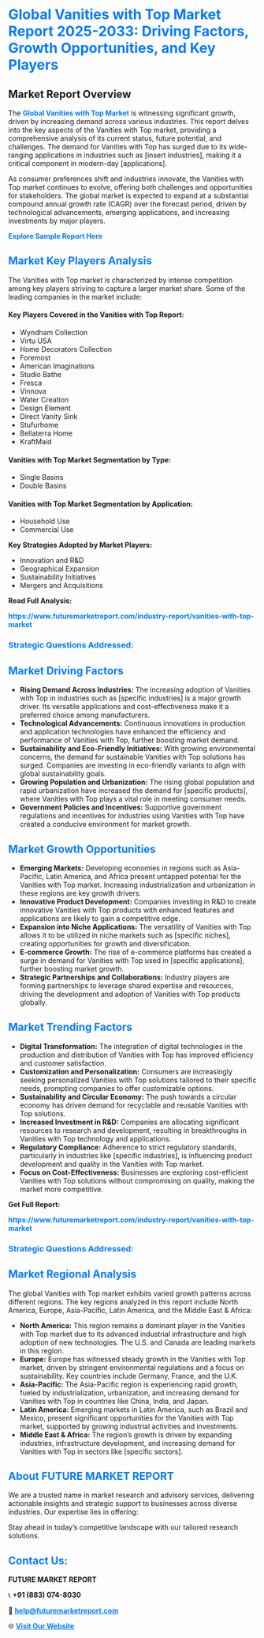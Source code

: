 <h1 style="color: #007BFF;">Global Vanities with Top Market Report 2025-2033: Driving Factors, Growth Opportunities, and Key Players</h1>

<section id="overview">
<h2>Market Report Overview</h2>
<p>The <a href="https://www.futuremarketreport.com/industry-report/vanities-with-top-market" style="color: #007BFF; text-decoration: none;"><strong>Global Vanities with Top Market</strong></a> is witnessing significant growth, driven by increasing demand across various industries. This report delves into the key aspects of the Vanities with Top market, providing a comprehensive analysis of its current status, future potential, and challenges. The demand for Vanities with Top has surged due to its wide-ranging applications in industries such as [insert industries], making it a critical component in modern-day [applications].</p>
<p>As consumer preferences shift and industries innovate, the Vanities with Top market continues to evolve, offering both challenges and opportunities for stakeholders. The global market is expected to expand at a substantial compound annual growth rate (CAGR) over the forecast period, driven by technological advancements, emerging applications, and increasing investments by major players.</p>
</section>

<section id="overview">
<p><a href="https://www.futuremarketreport.com/request-sample/reportId=90643" style="color: #007BFF; text-decoration: none;"><strong>Explore Sample Report Here</strong></a></p>
</section>

<section id="key-players">
<h2 style="color: #007BFF;">Market Key Players Analysis</h2>
<p>The Vanities with Top market is characterized by intense competition among key players striving to capture a larger market share. Some of the leading companies in the market include:</p>
<h4>Key Players Covered in the Vanities with Top Report:</h4>
<ul><li>Wyndham Collection</li><li>Virtu USA</li><li>Home Decorators Collection</li><li>Foremost</li><li>American Imaginations</li><li>Studio Bathe</li><li>Fresca</li><li>Vinnova</li><li>Water Creation</li><li>Design Element</li><li>Direct Vanity Sink</li><li>Stufurhome</li><li>Bellaterra Home</li><li>KraftMaid</li></ul>
<h4>Vanities with Top Market Segmentation by Type:</h4>
<ul><li>Single Basins</li><li>Double Basins</li></ul>

<h4>Vanities with Top Market Segmentation by Application:</h4>
<ul><li>Household Use</li><li>Commercial Use</li></ul>
<p><strong>Key Strategies Adopted by Market Players:</strong></p>
<ul>
<li>Innovation and R&D</li>
<li>Geographical Expansion</li>
<li>Sustainability Initiatives</li>
<li>Mergers and Acquisitions</li>
</ul>
</section>

<section>
<p><strong>Read Full Analysis: </strong></p><a href="https://www.futuremarketreport.com/industry-report/vanities-with-top-market" style="color: #007BFF; text-decoration: none;"><strong>https://www.futuremarketreport.com/industry-report/vanities-with-top-market</strong></a>
<h3 style="color: #007BFF;">Strategic Questions Addressed:</h3>
</section>

<section id="driving-factors">
<h2 style="color: #007BFF;">Market Driving Factors</h2>
<ul>
<li><strong>Rising Demand Across Industries:</strong> The increasing adoption of Vanities with Top in industries such as [specific industries] is a major growth driver. Its versatile applications and cost-effectiveness make it a preferred choice among manufacturers.</li>
<li><strong>Technological Advancements:</strong> Continuous innovations in production and application technologies have enhanced the efficiency and performance of Vanities with Top, further boosting market demand.</li>
<li><strong>Sustainability and Eco-Friendly Initiatives:</strong> With growing environmental concerns, the demand for sustainable Vanities with Top solutions has surged. Companies are investing in eco-friendly variants to align with global sustainability goals.</li>
<li><strong>Growing Population and Urbanization:</strong> The rising global population and rapid urbanization have increased the demand for [specific products], where Vanities with Top plays a vital role in meeting consumer needs.</li>
<li><strong>Government Policies and Incentives:</strong> Supportive government regulations and incentives for industries using Vanities with Top have created a conducive environment for market growth.</li>
</ul>
</section>

<section id="growth-opportunities">
<h2 style="color: #007BFF;">Market Growth Opportunities</h2>
<ul>
<li><strong>Emerging Markets:</strong> Developing economies in regions such as Asia-Pacific, Latin America, and Africa present untapped potential for the Vanities with Top market. Increasing industrialization and urbanization in these regions are key growth drivers.</li>
<li><strong>Innovative Product Development:</strong> Companies investing in R&D to create innovative Vanities with Top products with enhanced features and applications are likely to gain a competitive edge.</li>
<li><strong>Expansion into Niche Applications:</strong> The versatility of Vanities with Top allows it to be utilized in niche markets such as [specific niches], creating opportunities for growth and diversification.</li>
<li><strong>E-commerce Growth:</strong> The rise of e-commerce platforms has created a surge in demand for Vanities with Top used in [specific applications], further boosting market growth.</li>
<li><strong>Strategic Partnerships and Collaborations:</strong> Industry players are forming partnerships to leverage shared expertise and resources, driving the development and adoption of Vanities with Top products globally.</li>
</ul>
</section>

<section id="trending-factors">
<h2 style="color: #007BFF;">Market Trending Factors</h2>
<ul>
<li><strong>Digital Transformation:</strong> The integration of digital technologies in the production and distribution of Vanities with Top has improved efficiency and customer satisfaction.</li>
<li><strong>Customization and Personalization:</strong> Consumers are increasingly seeking personalized Vanities with Top solutions tailored to their specific needs, prompting companies to offer customizable options.</li>
<li><strong>Sustainability and Circular Economy:</strong> The push towards a circular economy has driven demand for recyclable and reusable Vanities with Top solutions.</li>
<li><strong>Increased Investment in R&D:</strong> Companies are allocating significant resources to research and development, resulting in breakthroughs in Vanities with Top technology and applications.</li>
<li><strong>Regulatory Compliance:</strong> Adherence to strict regulatory standards, particularly in industries like [specific industries], is influencing product development and quality in the Vanities with Top market.</li>
<li><strong>Focus on Cost-Effectiveness:</strong> Businesses are exploring cost-efficient Vanities with Top solutions without compromising on quality, making the market more competitive.</li>
</ul>
</section>

<section>
<p><strong>Get Full Report: </strong></p><a href="https://www.futuremarketreport.com/industry-report/vanities-with-top-market" style="color: #007BFF; text-decoration: none;"><strong>https://www.futuremarketreport.com/industry-report/vanities-with-top-market</strong></a>
<h3 style="color: #007BFF;">Strategic Questions Addressed:</h3>
</section>


<section id="regional-analysis">
<h2 style="color: #007BFF;">Market Regional Analysis</h2>
<p>The global Vanities with Top market exhibits varied growth patterns across different regions. The key regions analyzed in this report include North America, Europe, Asia-Pacific, Latin America, and the Middle East & Africa:</p>
<ul>
<li><strong>North America:</strong> This region remains a dominant player in the Vanities with Top market due to its advanced industrial infrastructure and high adoption of new technologies. The U.S. and Canada are leading markets in this region.</li>
<li><strong>Europe:</strong> Europe has witnessed steady growth in the Vanities with Top market, driven by stringent environmental regulations and a focus on sustainability. Key countries include Germany, France, and the U.K.</li>
<li><strong>Asia-Pacific:</strong> The Asia-Pacific region is experiencing rapid growth, fueled by industrialization, urbanization, and increasing demand for Vanities with Top in countries like China, India, and Japan.</li>
<li><strong>Latin America:</strong> Emerging markets in Latin America, such as Brazil and Mexico, present significant opportunities for the Vanities with Top market, supported by growing industrial activities and investments.</li>
<li><strong>Middle East & Africa:</strong> The region’s growth is driven by expanding industries, infrastructure development, and increasing demand for Vanities with Top in sectors like [specific sectors].</li>
</ul>
</section>

<footer>
<h2 style="color: #007BFF;">About FUTURE MARKET REPORT</h2>
<p>We are a trusted name in market research and advisory services, delivering actionable insights and strategic support to businesses across diverse industries. Our expertise lies in offering:</p>

<p>Stay ahead in today’s competitive landscape with our tailored research solutions.</p>

<h2 style="color: #007BFF;">Contact Us:</h2>
<p><strong>FUTURE MARKET REPORT</strong></p>
<p>📞 <strong>+91 (883) 074-8030</strong></p>
<p>📧 <strong><a href="mailto:help@futuremarketreport.com" style="color: #007BFF;">help@futuremarketreport.com</a></strong></p>
<p>🌐 <strong><a href="https://www.futuremarketreport.com/" style="color: #007BFF;">Visit Our Website</a></strong></p>
</footer>